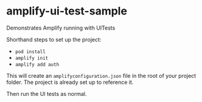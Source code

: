 # amplify-ui-test-sample

Demonstrates Amplify running with UITests

Shorthand steps to set up the project:

- `pod install`
- `amplify init`
- `amplify add auth`

This will create an `amplifyconfiguration.json` file in the root of your project folder. The project is already set up to reference it.

Then run the UI tests as normal.

